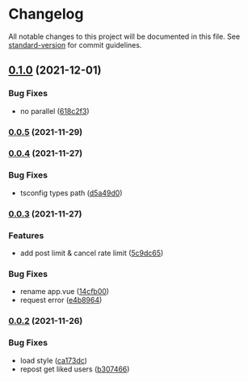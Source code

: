 # Changelog

All notable changes to this project will be documented in this file. See [standard-version](https://github.com/conventional-changelog/standard-version) for commit guidelines.

## [0.1.0](https://github.com/sxzz/jike-plus/compare/v0.0.5...v0.1.0) (2021-12-01)


### Bug Fixes

* no parallel ([618c2f3](https://github.com/sxzz/jike-plus/commit/618c2f39b7b0f3350a67e5ade0c848d40f47424d))

### [0.0.5](https://github.com/sxzz/jike-plus/compare/v0.0.4...v0.0.5) (2021-11-29)

### [0.0.4](https://github.com/sxzz/jike-plus/compare/v0.0.3...v0.0.4) (2021-11-27)


### Bug Fixes

* tsconfig types path ([d5a49d0](https://github.com/sxzz/jike-plus/commit/d5a49d0ee4d2cc230a60cd89a35e4c7f79b3a408))

### [0.0.3](https://github.com/sxzz/jike-plus/compare/v0.0.2...v0.0.3) (2021-11-27)


### Features

* add post limit & cancel rate limit ([5c9dc65](https://github.com/sxzz/jike-plus/commit/5c9dc6573063f4bd16a4310f972f60a862e30d3b))


### Bug Fixes

* rename app.vue ([14cfb00](https://github.com/sxzz/jike-plus/commit/14cfb00129da379991fa213aea713e701894b8dd))
* request error ([e4b8964](https://github.com/sxzz/jike-plus/commit/e4b8964898435a0a82a844fb196b515d5951045d))

### [0.0.2](https://github.com/sxzz/jike-plus/compare/v0.0.1...v0.0.2) (2021-11-26)


### Bug Fixes

* load style ([ca173dc](https://github.com/sxzz/jike-plus/commit/ca173dc004c2e4f171ea803fb4c8903ad9ad536b))
* repost get liked users ([b307466](https://github.com/sxzz/jike-plus/commit/b307466344459bb0b6b8a8215f9cd8f70fd764ba))
